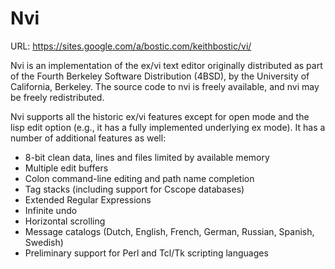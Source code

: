 # Nvi

URL: https://sites.google.com/a/bostic.com/keithbostic/vi/

Nvi is an implementation of the ex/vi text editor originally distributed as part of the Fourth Berkeley Software Distribution (4BSD), by the University of California, Berkeley. The source code to nvi is freely available, and nvi may be freely redistributed.

Nvi supports all the historic ex/vi features except for open mode and the lisp edit option (e.g., it has a fully implemented underlying ex mode). It has a number of additional features as well:

- 8-bit clean data, lines and files limited by available memory
- Multiple edit buffers
- Colon command-line editing and path name completion
- Tag stacks (including support for Cscope databases)
- Extended Regular Expressions
- Infinite undo
- Horizontal scrolling
- Message catalogs (Dutch, English, French, German, Russian, Spanish, Swedish)
- Preliminary support for Perl and Tcl/Tk scripting languages